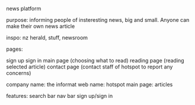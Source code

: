 news platform

purpose: informing people of insteresting news, big and small. Anyone can make their own news article

inspo: nz herald, stuff, newsroom

pages:

sign up
sign in
main page (choosing what to read)
reading page (reading selected article)
contact page (contact staff of hotspot to report any concerns)

company name: the informat web name: hotspot main page: articles

features: search bar nav bar sign up/sign in